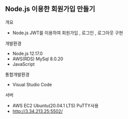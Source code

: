 <h2> Node.js 이용한 회원가입 만들기</h2>

개요

- Node.js JWT를 이용하여 회원가입 , 로그인 , 로그아웃 구현

개발환경

- Node.js 12.17.0
- AWS(RDS) MySql 8.0.20
- JavaScript

통합개발환경

- Visual Studio Code

서버

- AWS EC2 Ubuntu(20.04.1 LTS) PuTTY사용
- http://3.34.213.25:5502/
